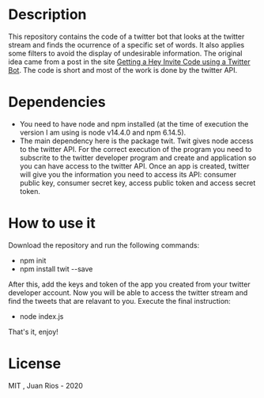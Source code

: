 # Description

This repository contains the code of a twitter bot that looks at the twitter stream and finds the ocurrence of a specific set of words. It also applies some filters to avoid the display of undesirable information. The original idea came from a post in the site [Getting a Hey Invite Code using a Twitter Bot]([dev.to](https://dev.to/omarhashimoto/getting-a-hey-invite-code-using-a-twitter-bot-5ao1)). The code is short and most of the work is done by the twitter API. 

# Dependencies
- You need to have node and npm installed (at the time of execution the version I am using is node v14.4.0 and npm 6.14.5). 
- The main dependency here is the package twit. Twit gives node access to the twitter API. For the correct execution of the program you need to subscrite to the twitter developer program and create and application so you can have access to the twitter API. Once an app is created, twitter will give you the information you need to access its API: consumer public key, consumer secret key, access public token and access secret token.

# How to use it

Download the repository and run the following commands:

- npm init
- npm install twit --save

After this, add the keys and token of the app you created from your twitter developer account. Now you will be able to access the twitter stream and find the tweets that are relavant to you. Execute the final instruction:

- node index.js

That's it, enjoy!

# License

MIT , Juan Rios - 2020